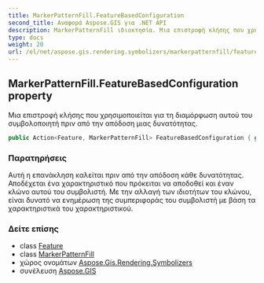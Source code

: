 ```yaml
---
title: MarkerPatternFill.FeatureBasedConfiguration
second_title: Αναφορά Aspose.GIS για .NET API
description: MarkerPatternFill ιδιοκτησία. Μια επιστροφή κλήσης που χρησιμοποιείται για τη διαμόρφωση αυτού του συμβολοποιητή πριν από την απόδοση μιας δυνατότητας.
type: docs
weight: 20
url: /el/net/aspose.gis.rendering.symbolizers/markerpatternfill/featurebasedconfiguration/
---
```

## MarkerPatternFill.FeatureBasedConfiguration property

Μια επιστροφή κλήσης που χρησιμοποιείται για τη διαμόρφωση αυτού του συμβολοποιητή πριν από την απόδοση μιας δυνατότητας.

```csharp
public Action<Feature, MarkerPatternFill> FeatureBasedConfiguration { get; set; }
```

### Παρατηρήσεις

Αυτή η επανάκληση καλείται πριν από την απόδοση κάθε δυνατότητας. Αποδέχεται ένα χαρακτηριστικό που πρόκειται να αποδοθεί και έναν κλώνο αυτού του συμβολιστή. Με την αλλαγή των ιδιοτήτων του κλώνου, είναι δυνατό να ενημέρωση της συμπεριφοράς του συμβολιστή με βάση τα χαρακτηριστικά του χαρακτηριστικού.

### Δείτε επίσης

* class [Feature](../../../aspose.gis/feature/)
* class [MarkerPatternFill](../)
* χώρος ονομάτων [Aspose.Gis.Rendering.Symbolizers](../../markerpatternfill/)
* συνέλευση [Aspose.GIS](../../../)


